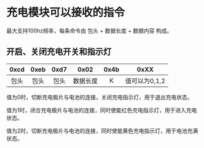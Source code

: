 # 充电模块可以接收的指令

最大支持100hz频率，每条命令由 包头 + 数据长度 + 数据内容 构成。

## 开启、关闭充电开关和指示灯

|0xcd|0xeb|0xd7|0x02|0x4b|0xXX|
|:--:|:--:|:--:|:--:|:--:|:--:|
|包头|包头|包头|数据长度|K|值可以为0,1,2|

值为0时，切断充电极片与电池的连接，关闭充电指示灯，用于退出充电状态。

值为1时，闭合充电极片与电池的连接，同时使能红色充电指示灯，用于进入充电状态。

值为2时，切断充电极片与电池的连接，同时使能黄色充电指示灯，用于电池充满状态。
